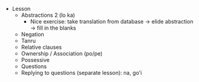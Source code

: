 * Lesson
    * Abstractions 2 (lo ka)
      * Nice exercise: take translation from database -> elide abstraction -> fill in the blanks
    * Negation
    * Tanru
    * Relative clauses
    * Ownership / Association (po/pe)
    * Possessive
    * Questions
    * Replying to questions (separate lesson): na, go'i
